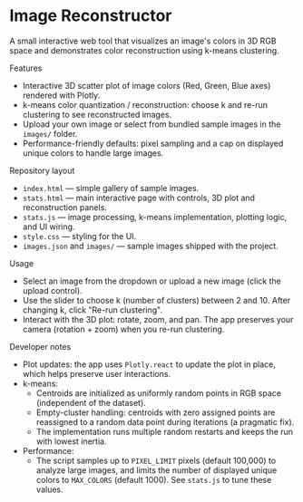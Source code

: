 # Image Reconstructor

A small interactive web tool that visualizes an image's colors in 3D RGB space and demonstrates color reconstruction using k-means clustering.

Features
- Interactive 3D scatter plot of image colors (Red, Green, Blue axes) rendered with Plotly.
- k-means color quantization / reconstruction: choose k and re-run clustering to see reconstructed images.
- Upload your own image or select from bundled sample images in the `images/` folder.
- Performance-friendly defaults: pixel sampling and a cap on displayed unique colors to handle large images.

Repository layout
- `index.html` — simple gallery of sample images.
- `stats.html` — main interactive page with controls, 3D plot and reconstruction panels.
- `stats.js` — image processing, k-means implementation, plotting logic, and UI wiring.
- `style.css` — styling for the UI.
- `images.json` and `images/` — sample images shipped with the project.

Usage
- Select an image from the dropdown or upload a new image (click the upload control).
- Use the slider to choose k (number of clusters) between 2 and 10. After changing k, click "Re-run clustering".
- Interact with the 3D plot: rotate, zoom, and pan. The app preserves your camera (rotation + zoom) when you re-run clustering.

Developer notes
- Plot updates: the app uses `Plotly.react` to update the plot in place, which helps preserve user interactions.
- k-means:
  - Centroids are initialized as uniformly random points in RGB space (independent of the dataset).
  - Empty-cluster handling: centroids with zero assigned points are reassigned to a random data point during iterations (a pragmatic fix).
  - The implementation runs multiple random restarts and keeps the run with lowest inertia.
- Performance:
  - The script samples up to `PIXEL_LIMIT` pixels (default 100,000) to analyze large images, and limits the number of displayed unique colors to `MAX_COLORS` (default 1000). See `stats.js` to tune these values.